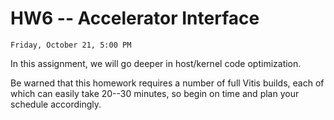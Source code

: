 # HW6 -- Accelerator Interface

```{admonition} Due
Friday, October 21, 5:00 PM
```
In this assignment, we will go deeper in host/kernel code optimization.

  Be warned that this homework requires a number of full Vitis builds, each of
  which can easily take 20--30 minutes, so begin on time and plan your schedule
  accordingly.
  <!-- Question~\ref{Interface}  requires 5
  builds and Question~\ref{Streaming} requires 5
  builds.  Question~\ref{Analyze} has no builds, so we suggest starting with it
  once you have completed Question~\ref{DMA} (you will need the full
  project information that comes from the question~\ref{DMA} build), such that you can work while
  other builds are running.  The builds in Question~\ref{Interface} do not
  depend on each other, so they can be run concurrently. -->

<!-- We are delayed in pulling together this assignment and will be releasing it
in segments so that you can go ahead and get started on the platform
transition (F1 to Ultra96) and first parts of the assignment while we
continue to debug and refine the later parts of the assignment.

Watch piazza and check back here for updates. -->


<!-- maybe re-add following when there is an entire assignment to read through. -->

<!--
You probably want to read through the entire assignment (including the
[Homework Submission](homework_submission) section) before you start to
work on the assignment.
-->




